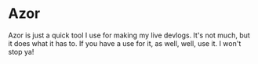 # Azor

Azor is just a quick tool I use for making my live devlogs.
It's not much, but it does what it has to.
If you have a use for it, as well, well, use it. 
I won't stop ya!
